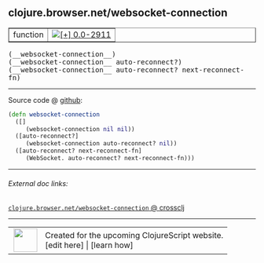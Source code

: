 ## clojure.browser.net/websocket-connection



 <table border="1">
<tr>
<td>function</td>
<td><a href="https://github.com/cljsinfo/cljs-api-docs/tree/0.0-2911"><img valign="middle" alt="[+] 0.0-2911" title="Added in 0.0-2911" src="https://img.shields.io/badge/+-0.0--2911-lightgrey.svg"></a> </td>
</tr>
</table>


 <samp>
(__websocket-connection__)<br>
</samp>
 <samp>
(__websocket-connection__ auto-reconnect?)<br>
</samp>
 <samp>
(__websocket-connection__ auto-reconnect? next-reconnect-fn)<br>
</samp>

---







Source code @ [github](https://github.com/clojure/clojurescript/blob/r3148/src/cljs/clojure/browser/net.cljs#L174-L180):

```clj
(defn websocket-connection
  ([]
     (websocket-connection nil nil))
  ([auto-reconnect?]
     (websocket-connection auto-reconnect? nil))
  ([auto-reconnect? next-reconnect-fn]
     (WebSocket. auto-reconnect? next-reconnect-fn)))
```

<!--
Repo - tag - source tree - lines:

 <pre>
clojurescript @ r3148
└── src
    └── cljs
        └── clojure
            └── browser
                └── <ins>[net.cljs:174-180](https://github.com/clojure/clojurescript/blob/r3148/src/cljs/clojure/browser/net.cljs#L174-L180)</ins>
</pre>

-->

---



###### External doc links:

[`clojure.browser.net/websocket-connection` @ crossclj](http://crossclj.info/fun/clojure.browser.net.cljs/websocket-connection.html)<br>

---

 <table>
<tr><td>
<img valign="middle" align="right" width="48px" src="http://i.imgur.com/Hi20huC.png">
</td><td>
Created for the upcoming ClojureScript website.<br>
[edit here] | [learn how]
</td></tr></table>

[edit here]:https://github.com/cljsinfo/cljs-api-docs/blob/master/cljsdoc/clojure.browser.net/websocket-connection.cljsdoc
[learn how]:https://github.com/cljsinfo/cljs-api-docs/wiki/cljsdoc-files

<!--

This information was too distracting to show to readers, but I'll leave it
commented here since it is helpful to:

- pretty-print the data used to generate this document
- and show how to retrieve that data



The API data for this symbol:

```clj
{:ns "clojure.browser.net",
 :name "websocket-connection",
 :type "function",
 :signature ["[]"
             "[auto-reconnect?]"
             "[auto-reconnect? next-reconnect-fn]"],
 :source {:code "(defn websocket-connection\n  ([]\n     (websocket-connection nil nil))\n  ([auto-reconnect?]\n     (websocket-connection auto-reconnect? nil))\n  ([auto-reconnect? next-reconnect-fn]\n     (WebSocket. auto-reconnect? next-reconnect-fn)))",
          :title "Source code",
          :repo "clojurescript",
          :tag "r3148",
          :filename "src/cljs/clojure/browser/net.cljs",
          :lines [174 180]},
 :full-name "clojure.browser.net/websocket-connection",
 :full-name-encode "clojure.browser.net/websocket-connection",
 :history [["+" "0.0-2911"]]}

```

Retrieve the API data for this symbol:

```clj
;; from Clojure REPL
(require '[clojure.edn :as edn])
(-> (slurp "https://raw.githubusercontent.com/cljsinfo/cljs-api-docs/catalog/cljs-api.edn")
    (edn/read-string)
    (get-in [:symbols "clojure.browser.net/websocket-connection"]))
```

-->
